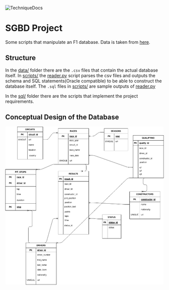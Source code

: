 ![TechniqueDocs](https://github.com/AlexandruIca/SGBD/workflows/GenerateTechniqueDocumentation/badge.svg)

# SGBD Project
Some scripts that manipulate an F1 database. Data is taken from [here](https://ergast.com/mrd/db/).

## Structure
In the [data/](./data/) folder there are the `.csv` files that contain the actual database itself. In [scripts/](./scripts/) the [reader.py](./scripts/reader.py) script parses the csv files and outputs the schema and SQL statements(Oracle compatible) to be able to construct the database itself. The `.sql` files in [scripts/](./scripts/) are sample outputs of [reader.py](./scripts/reader.py)

In the [sql/](./sql/) folder there are the scripts that implement the project requirements.

## Conceptual Design of the Database
![Diagram of the database](./media/ProiectSGBD_DC.png)
